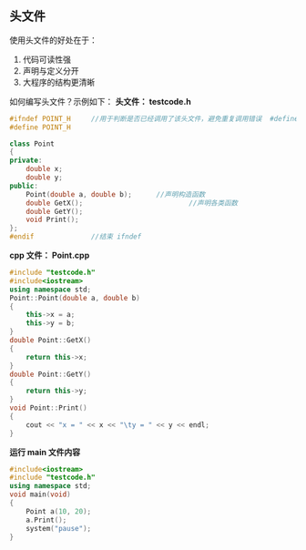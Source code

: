 ## 头文件
使用头文件的好处在于：
1. 代码可读性强
2. 声明与定义分开
3. 大程序的结构更清晰

如何编写头文件？示例如下：
**头文件： testcode.h**
``` cpp
#ifndef POINT_H		//用于判断是否已经调用了该头文件，避免重复调用错误  #define 保护
#define POINT_H

class Point
{
private:
	double x;
	double y;
public:
	Point(double a, double b);		//声明构造函数
	double GetX();							//声明各类函数
	double GetY();
	void Print();
};
#endif				//结束 ifndef
```

**cpp 文件： Point.cpp**
``` cpp
#include "testcode.h"
#include<iostream>
using namespace std;
Point::Point(double a, double b)
{
	this->x = a;
	this->y = b;
}
double Point::GetX()
{
	return this->x;
}
double Point::GetY()
{
	return this->y;
}
void Point::Print()
{
	cout << "x = " << x << "\ty = " << y << endl;
}
```

**运行 main 文件内容**
``` cpp
#include<iostream>
#include "testcode.h"
using namespace std;
void main(void)
{
	Point a(10, 20);
	a.Print();
	system("pause");
}
```